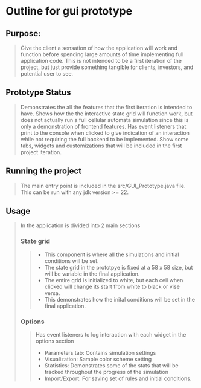 # Outline for gui prototype

## Purpose:
> Give the client a sensation of how the application will work and function before spending large amounts of time implementing full application code. This is not intended to be a first iteration of the project, but just provide something tangible for clients, investors, and potential user to see.

## Prototype Status
> Demonstrates the all the features that the first iteration is intended to have.
> Shows how the the interactive state grid will function work, but does not actually run a full cellular automata simulation since this is only a demonstration of frontend features.
> Has event listeners that print to the console when clicked to give indication of an interaction while not requiring the full backend to be implemented.
> Show some tabs, widgets and customizations that will be included in the first project iteration.

## Running the project
> The main entry point is included in the src/GUI_Prototype.java file. This can be run with any jdk version >= 22.

## Usage
> In the application is divided into 2 main sections
> ### State grid
> > - This component is where all the simulations and initial conditions will be set. 
> > - The state grid in the prototpye is fixed at a 58 x 58 size, but will be variable in the final application.
> > - The entire grid is initialized to white, but each cell when clicked will change its start from white to black or vise versa.
> > - This demonstrates how the inital conditions will be set in the final application.
> ### Options
> > Has event listeners to log interaction with each widget in the options section
> > - Parameters tab: Contains simulation settings
> > - Visualization: Sample color scheme setting
> > - Statistics: Demonstrates some of the stats that will be tracked throughout the progress of the simulation
> > - Import/Export: For saving set of rules and initial conditions.